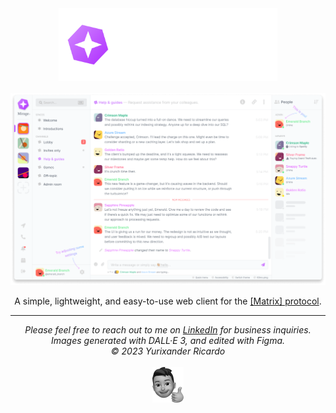 <div align="center">
  <img width="350" alt="Mirage's logo" src="./public/logo-white.svg" />
  <br />
  <br />
  <img alt="Interface preview" src="./github/preview.png">
  <p>A simple, lightweight, and easy-to-use web client for the <a href="https://matrix.org">[Matrix] protocol</a>.</p>
</div>

<hr />
<div align="center">
  <i>
    Please feel free to reach out to me on <a href="https://www.linkedin.com/in/yurixander/">LinkedIn</a> for business inquiries.<br />
    Images generated with DALL·E 3, and edited with Figma.<br />
    &copy; 2023 Yurixander Ricardo<br /><br />
    <img alt="Thumbs up illustration" src="./github/thumbs-up.png" />
  </i>
</div>
